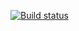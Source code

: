 [![Build status](https://ci.appveyor.com/api/projects/status/fx6ucu8m1mgq6nr9/branch/main?svg=true)](https://ci.appveyor.com/project/Yulya-s-n/ci-postman-echo/branch/main)
